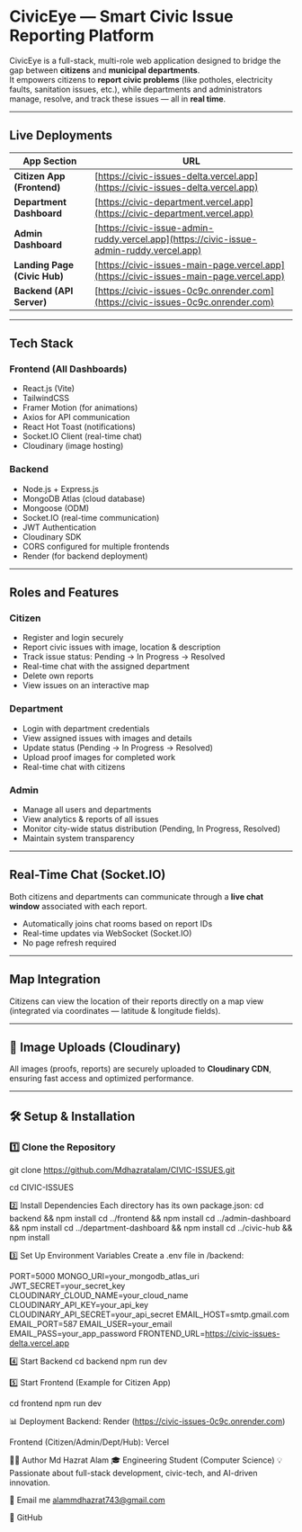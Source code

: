 #  CivicEye — Smart Civic Issue Reporting Platform

CivicEye is a full-stack, multi-role web application designed to bridge the gap between **citizens** and **municipal departments**.  
It empowers citizens to **report civic problems** (like potholes, electricity faults, sanitation issues, etc.), while departments and administrators manage, resolve, and track these issues — all in **real time**.

---

##  Live Deployments

| App Section | URL |
|--------------|-----|
| **Citizen App (Frontend)** | [https://civic-issues-delta.vercel.app](https://civic-issues-delta.vercel.app) |
| **Department Dashboard** | [https://civic-department.vercel.app](https://civic-department.vercel.app) |
| **Admin Dashboard** | [https://civic-issue-admin-ruddy.vercel.app](https://civic-issue-admin-ruddy.vercel.app) |
| **Landing Page (Civic Hub)** | [https://civic-issues-main-page.vercel.app](https://civic-issues-main-page.vercel.app) |
| **Backend (API Server)** | [https://civic-issues-0c9c.onrender.com](https://civic-issues-0c9c.onrender.com) |

---

##  Tech Stack

### **Frontend (All Dashboards)**
- React.js (Vite)
- TailwindCSS
- Framer Motion (for animations)
- Axios for API communication
- React Hot Toast (notifications)
- Socket.IO Client (real-time chat)
- Cloudinary (image hosting)

### **Backend**
- Node.js + Express.js
- MongoDB Atlas (cloud database)
- Mongoose (ODM)
- Socket.IO (real-time communication)
- JWT Authentication
- Cloudinary SDK
- CORS configured for multiple frontends
- Render (for backend deployment)

---

##  Roles and Features

### Citizen
- Register and login securely
- Report civic issues with image, location & description
- Track issue status: Pending → In Progress → Resolved
- Real-time chat with the assigned department
- Delete own reports
- View issues on an interactive map

###  Department
- Login with department credentials
- View assigned issues with images and details
- Update status (Pending → In Progress → Resolved)
- Upload proof images for completed work
- Real-time chat with citizens

###  Admin
- Manage all users and departments
- View analytics & reports of all issues
- Monitor city-wide status distribution (Pending, In Progress, Resolved)
- Maintain system transparency

---

##  Real-Time Chat (Socket.IO)
Both citizens and departments can communicate through a **live chat window** associated with each report.  
- Automatically joins chat rooms based on report IDs  
- Real-time updates via WebSocket (Socket.IO)  
- No page refresh required

---

##  Map Integration
Citizens can view the location of their reports directly on a map view (integrated via coordinates — latitude & longitude fields).

---

## 📸 Image Uploads (Cloudinary)
All images (proofs, reports) are securely uploaded to **Cloudinary CDN**, ensuring fast access and optimized performance.

---

## 🛠️ Setup & Installation

### 1️⃣ Clone the Repository

git clone https://github.com/Mdhazratalam/CIVIC-ISSUES.git

cd CIVIC-ISSUES


2️⃣ Install Dependencies
Each directory has its own package.json:
cd backend && npm install
cd ../frontend && npm install
cd ../admin-dashboard && npm install
cd ../department-dashboard && npm install
cd ../civic-hub && npm install


3️⃣ Set Up Environment Variables
Create a .env file in /backend:

PORT=5000
MONGO_URI=your_mongodb_atlas_uri
JWT_SECRET=your_secret_key
CLOUDINARY_CLOUD_NAME=your_cloud_name
CLOUDINARY_API_KEY=your_api_key
CLOUDINARY_API_SECRET=your_api_secret
EMAIL_HOST=smtp.gmail.com
EMAIL_PORT=587
EMAIL_USER=your_email
EMAIL_PASS=your_app_password
FRONTEND_URL=https://civic-issues-delta.vercel.app

4️⃣ Start Backend
cd backend
npm run dev

5️⃣ Start Frontend (Example for Citizen App)

cd frontend
npm run dev

📊 Deployment
Backend: Render (https://civic-issues-0c9c.onrender.com)

Frontend (Citizen/Admin/Dept/Hub): Vercel


👨‍💻 Author
Md Hazrat Alam
🎓 Engineering Student (Computer Science)
💡 Passionate about full-stack development, civic-tech, and AI-driven innovation.

📧 Email me alammdhazrat743@gmail.com

🔗 GitHub 


